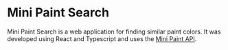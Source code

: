 # Mini Paint Search

Mini Paint Search is a web application for finding similar paint colors. It was developed using React and Typescript and uses the [Mini Paint API](https://github.com/kfinn315/MiniPaintsAPI).